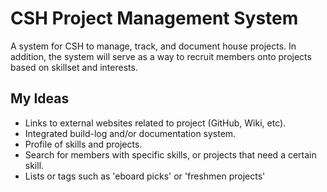 # CSH Project Management System

A system for CSH to manage, track, and document house projects. In addition, the system will serve as a way to recruit members onto projects based on skillset and interests.

## My Ideas
* Links to external websites related to project (GitHub, Wiki, etc).
* Integrated build-log and/or documentation system.
* Profile of skills and projects.
* Search for members with specific skills, or projects that need a certain skill.
* Lists or tags such as 'eboard picks' or 'freshmen projects'
